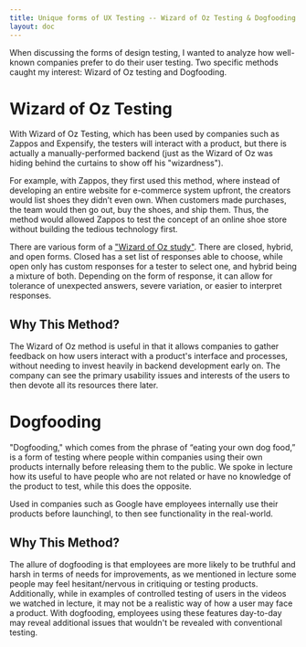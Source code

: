 ```yaml
---
title: Unique forms of UX Testing -- Wizard of Oz Testing & Dogfooding
layout: doc
---
```


When discussing the forms of design testing, I wanted to analyze how well-known companies prefer to do their user testing. Two specific methods caught my interest: Wizard of Oz testing and Dogfooding.

# Wizard of Oz Testing

With Wizard of Oz Testing, which has been used by companies such as Zappos and Expensify, the testers will interact with a product, but there is actually a manually-performed backend (just as the Wizard of Oz was hiding behind the curtains to show off his "wizardness").

For example, with Zappos, they first used this method, where instead of developing an entire website for e-commerce system upfront, the creators would list shoes they didn’t even own. When customers made purchases, the team would then go out, buy the shoes, and ship them. Thus, the method would allowed Zappos to test the concept of an online shoe store without building the tedious technology first.

There are various form of a ["Wizard of Oz study"](https://www.nngroup.com/articles/wizard-of-oz/). There are closed, hybrid, and open forms. Closed has a set list of responses able to choose, while open only has custom responses for a tester to select one, and hybrid being a mixture of both. Depending on the form of response, it can allow for tolerance of unexpected answers, severe variation, or easier to interpret responses.

## Why This Method?
The Wizard of Oz method is useful in that it allows companies to gather feedback on how users interact with a product's interface and processes, without needing to invest heavily in backend development early on. The company can see the primary usability issues and interests of the users to then devote all its resources there later.

# Dogfooding
"Dogfooding," which comes from the phrase of “eating your own dog food,” is a form of testing where people within companies using their own products internally before releasing them to the public. We spoke in lecture how its useful to have people who are not related or have no knowledge of the product to test, while this does the opposite.

Used in companies such as Google have employees internally use their products before launchingl, to then see functionality in the real-world.

## Why This Method?
The allure of dogfooding is that employees are more likely to be truthful and harsh in terms of needs for improvements, as we mentioned in lecture some people may feel hesitant/nervous in critiquing or testing products. Additionally, while in examples of controlled testing of users in the videos we watched in lecture, it may not be a realistic way of how a user may face a product. With dogfooding, employees using these features day-to-day may reveal additional issues that wouldn't be revealed with conventional testing.